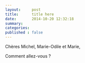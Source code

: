 ```yaml
---
layout:     post
title:      title here
date:       2014-10-20 12:32:18
summary:    
categories: 
published : false
---
```


Chères Michel, Marie-Odile et Marie,

Comment allez-vous ?  
